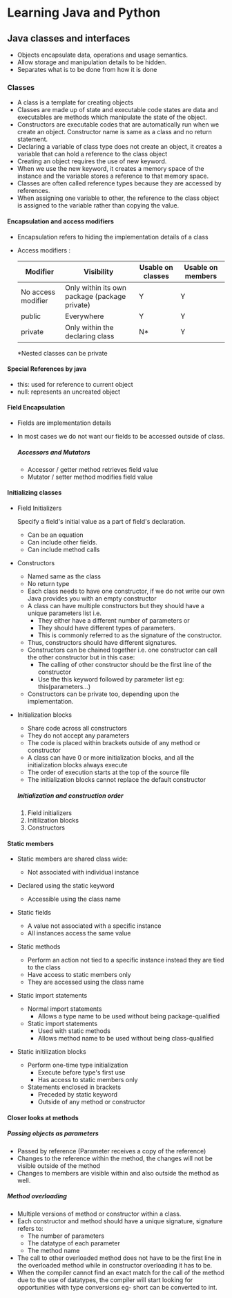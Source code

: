 # Learning Java and Python

## Java classes and interfaces
- Objects encapsulate data, operations and usage semantics.
- Allow storage and manipulation details to be hidden.
- Separates what is to be done from how it is done

### Classes

- A class is a template for creating objects
- Classes are made up of state and executable code states are data and executables are methods which manipulate the state of the object.
- Constructors are executable codes that are automatically run when we create an object. Constructor name is same as a class and no return statement.
- Declaring a variable of class type does not create an object, it creates a variable that can hold a reference to the class object
- Creating an object requires the use of new keyword.
- When we use the new keyword, it creates a memory space of the instance and the variable stores a reference to that memory space.
- Classes are often called reference types because they are accessed by references.
- When assigning one variable to other, the reference to the class object is assigned to the variable rather than copying the value.

#### Encapsulation and access modifiers
- Encapsulation refers to hiding the implementation details of a class

- Access modifiers :

  | Modifier           | Visibility                                    | Usable on classes | Usable on members |
  | ------------------ | --------------------------------------------- | ----------------- | ----------------- |
  | No access modifier | Only within its own package (package private) | Y                 | Y                 |
  | public             | Everywhere                                    | Y                 | Y                 |
  | private            | Only within the declaring class               | N*                | Y                 |

  *Nested classes can be private

#### Special References by java

- this: used for reference to current object
- null: represents an uncreated object

#### Field Encapsulation

- Fields are implementation details

- In most cases we do not want our fields to be accessed outside of class.

  ##### Accessors and Mutators

  - Accessor / getter method retrieves field value
  - Mutator / setter method modifies field value

#### Initializing classes 

- Field Initializers 

  Specify a field's initial value as a part of field's declaration.

  - Can be an equation
  - Can include other fields.
  - Can include method calls

- Constructors

  - Named same as the class
  - No return type
  - Each class needs to have one constructor, if we do not write our own Java provides you with an empty constructor
  - A class can have multiple constructors but they should have a unique parameters list i.e.
    - They either have a different number of parameters or
    - They should have different types of parameters.
    - This is commonly referred to as the signature of the constructor.
  - Thus, constructors should have different signatures.
  - Constructors can be chained together i.e. one constructor can call the other constructor but in this case:
    - The calling of other constructor should be the first line of the constructor
    - Use the this keyword followed by parameter list eg: this(parameters...)
  - Constructors can be private too, depending upon the implementation.

- Initialization blocks

  - Share code across all constructors
  - They do not accept any parameters
  - The code is placed within brackets outside of any method or constructor
  - A class can have 0 or more initialization blocks, and all the initialization blocks always execute 
  - The order of execution starts at the top of the source file
  - The initialization blocks cannot replace the default constructor

  ##### Initialization and construction order

  1. Field initializers
  2. Initilization blocks
  3. Constructors

#### Static members

- Static members are shared class wide:
  - Not associated with individual instance

- Declared using the static keyword
  - Accessible using the class name

- Static fields
  - A value not associated with a specific instance
  - All instances access the same value
- Static methods
  - Perform an action not tied to a specific instance instead they are tied to the class
  - Have access to static members only
  - They are accessed using the class name

- Static import statements
  - Normal import statements
    - Allows a type name to be used without being package-qualified
  - Static import statements
    - Used with static methods
    - Allows method name to be used without being class-qualified
- Static initilization blocks
  - Perform one-time type initialization
    - Execute before type's first use
    - Has access to static members only
  - Statements enclosed in brackets
    - Preceded by static keyword
    - Outside of any method or constructor

#### Closer looks at methods

##### Passing objects as parameters

- Passed by reference (Parameter receives a copy of the reference)
- Changes to the reference within the method, the changes will not be visible outside of the method
- Changes to members are visible within and also outside the method as well.

##### Method overloading

- Multiple versions of method or constructor within a class.
- Each constructor and method should have a unique signature, signature refers to:
  - The number of parameters
  - The datatype of each parameter
  - The method name
- The call to other overloaded method does not have to be the first line in the overloaded method while in constructor overloading it has to be.
- When the compiler cannot find an exact match for the call of the method due to the use of datatypes, the compiler will start looking for opportunities with type conversions eg- short can be converted to int.



